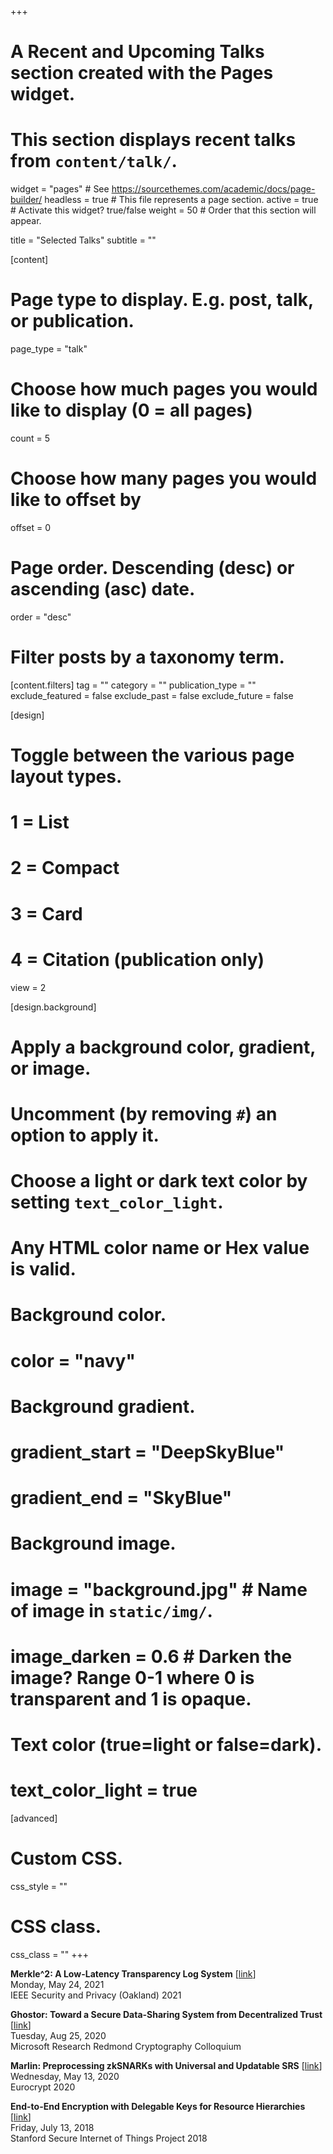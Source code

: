 +++
# A Recent and Upcoming Talks section created with the Pages widget.
# This section displays recent talks from `content/talk/`.

widget = "pages"  # See https://sourcethemes.com/academic/docs/page-builder/
headless = true  # This file represents a page section.
active = true  # Activate this widget? true/false
weight = 50  # Order that this section will appear.

title = "Selected Talks"
subtitle = ""

[content]
  # Page type to display. E.g. post, talk, or publication.
  page_type = "talk"

  # Choose how much pages you would like to display (0 = all pages)
  count = 5

  # Choose how many pages you would like to offset by
  offset = 0

  # Page order. Descending (desc) or ascending (asc) date.
  order = "desc"

  # Filter posts by a taxonomy term.
  [content.filters]
    tag = ""
    category = ""
    publication_type = ""
    exclude_featured = false
    exclude_past = false
    exclude_future = false

[design]
  # Toggle between the various page layout types.
  #   1 = List
  #   2 = Compact
  #   3 = Card
  #   4 = Citation (publication only)
  view = 2

[design.background]
  # Apply a background color, gradient, or image.
  #   Uncomment (by removing `#`) an option to apply it.
  #   Choose a light or dark text color by setting `text_color_light`.
  #   Any HTML color name or Hex value is valid.

  # Background color.
  # color = "navy"

  # Background gradient.
  # gradient_start = "DeepSkyBlue"
  # gradient_end = "SkyBlue"

  # Background image.
  # image = "background.jpg"  # Name of image in `static/img/`.
  # image_darken = 0.6  # Darken the image? Range 0-1 where 0 is transparent and 1 is opaque.

  # Text color (true=light or false=dark).
  # text_color_light = true  

[advanced]
 # Custom CSS.
 css_style = ""

 # CSS class.
 css_class = ""
+++

**Merkle^2: A Low-Latency Transparency Log System**
[[link](https://www.youtube.com/watch?v=SdP4VRk-GD4)]  
Monday, May 24, 2021  
IEEE Security and Privacy (Oakland) 2021

**Ghostor: Toward a Secure Data-Sharing System from Decentralized Trust** [[link](https://www.microsoft.com/en-us/research/event/microsoft-research-redmond-cryptography-colloquium/#!past-speakers)]  
Tuesday, Aug 25, 2020  
Microsoft Research Redmond Cryptography Colloquium  

**Marlin: Preprocessing zkSNARKs with Universal and Updatable SRS** [[link](https://www.youtube.com/watch?v=3mZWa6tJaMI)]  
Wednesday, May 13, 2020  
Eurocrypt 2020

**End-to-End Encryption with Delegable Keys for Resource Hierarchies** [[link](http://iot.stanford.edu/nsf-final/index.html)]  
Friday, July 13, 2018  
Stanford Secure Internet of Things Project 2018
